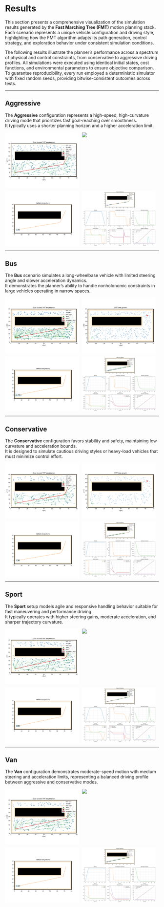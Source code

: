 # Results

This section presents a comprehensive visualization of the simulation results generated by the **Fast Marching Tree (FMT)** motion planning stack.
Each scenario represents a unique vehicle configuration and driving style, highlighting how the FMT algorithm adapts its path generation, control strategy, and exploration behavior under consistent simulation conditions.

The following results illustrate the planner’s performance across a spectrum of physical and control constraints, from conservative to aggressive driving profiles.
All simulations were executed using identical initial states, cost functions, and environmental parameters to ensure objective comparison.
To guarantee reproducibility, every run employed a deterministic simulator with fixed random seeds, providing bitwise-consistent outcomes across tests.

---

## Aggressive

The **Aggressive** configuration represents a high-speed, high-curvature driving mode that prioritizes fast goal-reaching over smoothness.  
It typically uses a shorter planning horizon and a higher acceleration limit.


<div style="display: flex; flex-wrap: wrap; gap: 10px;">
  <img src="../assets/results/aggressive/fmt_debug.png" width="48%" />
  <img src="../assets/results/aggressive/fmt_exploration.gif" width="48%" />
  <img src="../assets/results/aggressive/run.gif" width="48%" />
  <img src="../assets/results/aggressive/run.png" width="48%" />
</div>

---

## Bus

The **Bus** scenario simulates a long-wheelbase vehicle with limited steering angle and slower acceleration dynamics.  
It demonstrates the planner’s ability to handle nonholonomic constraints in large vehicles operating in narrow spaces.

<div style="display: flex; flex-wrap: wrap; gap: 10px;">
  <img src="../assets/results/bus/fmt_debug_bus.png" width="48%" />
  <img src="../assets/results/bus/fmt_exploration_bus.gif" width="48%" />
  <img src="../assets/results/bus/run_bus.gif" width="48%" />
  <img src="../assets/results/bus/run_bus.png" width="48%" />
</div>

---

## Conservative

The **Conservative** configuration favors stability and safety, maintaining low curvature and acceleration bounds.  
It is designed to simulate cautious driving styles or heavy-load vehicles that must minimize control effort.

<div style="display: flex; flex-wrap: wrap; gap: 10px;">
  <img src="../assets/results/conservative/fmt_debug.png" width="48%" />
  <img src="../assets/results/conservative/fmt_exploration.gif" width="48%" />
  <img src="../assets/results/conservative/run.gif" width="48%" />
  <img src="../assets/results/conservative/run.png" width="48%" />
</div>

---

## Sport

The **Sport** setup models agile and responsive handling behavior suitable for fast maneuvering and performance driving.  
It typically operates with higher steering gains, moderate acceleration, and sharper trajectory curvature.

<div style="display: flex; flex-wrap: wrap; gap: 10px;">
  <img src="../assets/results/sport/fmt_debug_sport.png" width="48%" />
  <img src="../assets/results/sport/fmt_exploration_sport.gif" width="48%" />
  <img src="../assets/results/sport/run_sport.gif" width="48%" />
  <img src="../assets/results/sport/run_sport.png" width="48%" />
</div>

---

## Van

The **Van** configuration demonstrates moderate-speed motion with medium steering and acceleration limits, representing a balanced driving profile between aggressive and conservative modes.

<div style="display: flex; flex-wrap: wrap; gap: 10px;">
  <img src="../assets/results/van/fmt_debug_van.png" width="48%" />
  <img src="../assets/results/van/fmt_exploration_van.gif" width="48%" />
  <img src="../assets/results/van/run_van.gif" width="48%" />
  <img src="../assets/results/van/run_van.png" width="48%" />
</div>
